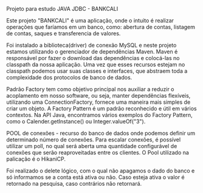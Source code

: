 Projeto para estudo JAVA JDBC - BANKCALI

Este projeto "BANKCALI" é uma aplicação, onde o intuito é realizar operações que faríamos em um banco, como: abertura de contas, listagem de contas, saques e transferencia de valores.

Foi instalado a biblioteca(driver) de conexão MySQL e neste projeto estamos utilizando o gerenciador de dependências Maven.
Maven é responsável por fazer o download das dependências e colocá-las no classpath da nossa aplicação.
Uma vez que esses recursos estejam no classpath podemos usar suas classes e interfaces, que abstraem toda a complexidade dos protocolos de banco de dados.

Padrão Factory tem como objetivo principal nos auxiliar a reduzir o acoplamento em nosso software, ou seja, manter dependências flexíveis, utilizando uma ConnectionFactory, fornece uma maneira mais simples de criar um objeto.
A Factory Pattern é um padrão reconhecido e útil em vários contextos. Na API Java, encontramos vários exemplos do Factory Pattern, como o Calender.getInstance() ou Integer.valueOf("3").

POOL de conexões - recurso do banco de dados onde podemos definir um determinado número de conexões. 
Para escalar conexões, é possível utilizar um poll, no qual será aberta uma quantidade configurável de conexões que serão reaproveitadas entre os clientes. O Pool utilizado na palicação é o HikaniCP.

Foi realizado o delete lógico, com o qual não apagamos o dado do banco e só informamos se a conta está ativa ou não. Caso esteja ativa o valor é retornado na pesquisa, caso contrários não retornará.
